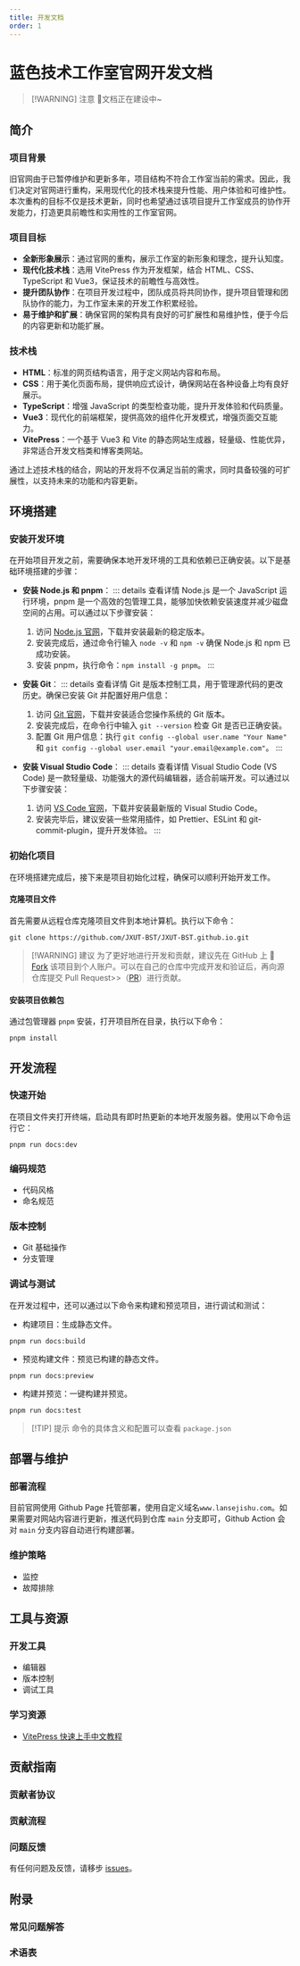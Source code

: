 ```yaml
---
title: 开发文档
order: 1
---
```

# 蓝色技术工作室官网开发文档

> [!WARNING] 注意
> 🚧文档正在建设中~


## 简介

### 项目背景

旧官网由于已暂停维护和更新多年，项目结构不符合工作室当前的需求。因此，我们决定对官网进行重构，采用现代化的技术栈来提升性能、用户体验和可维护性。本次重构的目标不仅是技术更新，同时也希望通过该项目提升工作室成员的协作开发能力，打造更具前瞻性和实用性的工作室官网。

### 项目目标

- **全新形象展示**：通过官网的重构，展示工作室的新形象和理念，提升认知度。
- **现代化技术栈**：选用 VitePress 作为开发框架，结合 HTML、CSS、TypeScript 和 Vue3，保证技术的前瞻性与高效性。
- **提升团队协作**：在项目开发过程中，团队成员将共同协作，提升项目管理和团队协作的能力，为工作室未来的开发工作积累经验。
- **易于维护和扩展**：确保官网的架构具有良好的可扩展性和易维护性，便于今后的内容更新和功能扩展。

### 技术栈

- **HTML**：标准的网页结构语言，用于定义网站内容和布局。
- **CSS**：用于美化页面布局，提供响应式设计，确保网站在各种设备上均有良好展示。
- **TypeScript**：增强 JavaScript 的类型检查功能，提升开发体验和代码质量。
- **Vue3**：现代化的前端框架，提供高效的组件化开发模式，增强页面交互能力。
- **VitePress**：一个基于 Vue3 和 Vite 的静态网站生成器，轻量级、性能优异，非常适合开发文档类和博客类网站。

通过上述技术栈的结合，网站的开发将不仅满足当前的需求，同时具备较强的可扩展性，以支持未来的功能和内容更新。

## 环境搭建

### 安装开发环境

在开始项目开发之前，需要确保本地开发环境的工具和依赖已正确安装。以下是基础环境搭建的步骤：

- **安装 Node.js 和 pnpm**：
  ::: details 查看详情
  Node.js 是一个 JavaScript 运行环境，pnpm 是一个高效的包管理工具，能够加快依赖安装速度并减少磁盘空间的占用。可以通过以下步骤安装：
  1. 访问 [Node.js 官网](https://nodejs.org/)，下载并安装最新的稳定版本。
  2. 安装完成后，通过命令行输入 `node -v` 和 `npm -v` 确保 Node.js 和 npm 已成功安装。
  3. 安装 pnpm，执行命令：`npm install -g pnpm`。
  :::

- **安装 Git**：
  ::: details 查看详情
  Git 是版本控制工具，用于管理源代码的更改历史。确保已安装 Git 并配置好用户信息：
  1. 访问 [Git 官网](https://git-scm.com/)，下载并安装适合您操作系统的 Git 版本。
  2. 安装完成后，在命令行中输入 `git --version` 检查 Git 是否已正确安装。
  3. 配置 Git 用户信息：执行 `git config --global user.name "Your Name"` 和 `git config --global user.email "your.email@example.com"`。
  :::

- **安装 Visual Studio Code**：
  ::: details 查看详情
  Visual Studio Code (VS Code) 是一款轻量级、功能强大的源代码编辑器，适合前端开发。可以通过以下步骤安装：
  1. 访问 [VS Code 官网](https://code.visualstudio.com/)，下载并安装最新版的 Visual Studio Code。
  2. 安装完毕后，建议安装一些常用插件，如 Prettier、ESLint 和 git-commit-plugin，提升开发体验。
  :::

### 初始化项目

在环境搭建完成后，接下来是项目初始化过程，确保可以顺利开始开发工作。

#### 克隆项目文件

首先需要从远程仓库克隆项目文件到本地计算机。执行以下命令：

```shell
git clone https://github.com/JXUT-BST/JXUT-BST.github.io.git
```
> [!WARNING] 建议 
为了更好地进行开发和贡献，建议先在 GitHub 上 🔱 [Fork](https://github.com/JXUT-BST/JXUT-BST.github.io/fork) 该项目到个人账户。可以在自己的仓库中完成开发和验证后，再向源仓库提交 Pull Request>>（[PR](https://github.com/JXUT-BST/JXUT-BST.github.io/pulls)）进行贡献。 
>

#### 安装项目依赖包

通过包管理器 `pnpm` 安装，打开项目所在目录，执行以下命令：

```shell
pnpm install
```

## 开发流程

### 快速开始

在项目文件夹打开终端，启动具有即时热更新的本地开发服务器。使用以下命令运行它：

```shell
pnpm run docs:dev
```

### 编码规范

- 代码风格
- 命名规范

### 版本控制

- Git 基础操作
- 分支管理

### 调试与测试

在开发过程中，还可以通过以下命令来构建和预览项目，进行调试和测试：

- 构建项目：生成静态文件。
```shell
pnpm run docs:build
```

- 预览构建文件：预览已构建的静态文件。
```shell
pnpm run docs:preview
```

- 构建并预览：一键构建并预览。
```shell
pnpm run docs:test
```

> [!TIP]  提示
> 命令的具体含义和配置可以查看 `package.json`

## 部署与维护

### 部署流程

目前官网使用 Github Page 托管部署，使用自定义域名`www.lansejishu.com`。如果需要对网站内容进行更新，推送代码到仓库 `main` 分支即可，Github Action 会对 `main` 分支内容自动进行构建部署。

### 维护策略

- 监控
- 故障排除

## 工具与资源

### 开发工具

- 编辑器
- 版本控制
- 调试工具

### 学习资源

- [VitePress 快速上手中文教程](https://vitepress.yiov.top/)

## 贡献指南

### 贡献者协议

### 贡献流程

### 问题反馈

有任何问题及反馈，请移步 [issues](https://github.com/JXUT-BST/JXUT-BST.github.io/issues)。

## 附录

### 常见问题解答

### 术语表
